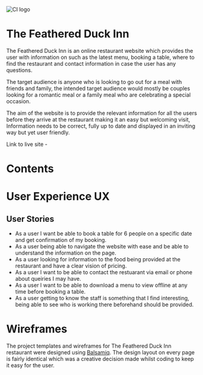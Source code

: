 ![CI logo](https://codeinstitute.s3.amazonaws.com/fullstack/ci_logo_small.png)

# The Feathered Duck Inn

The Feathered Duck Inn is an online restaurant website which provides the user with information on such as the latest menu, booking a table, where to find the restaurant and contact information in case the user has any questions.

The target audience is anyone who is looking to go out for a meal with friends and family, the intended target audience would mostly be couples looking for a romantic meal or a family meal who are celebrating a special occasion.

The aim of the website is to provide the relevant information for all the users before they arrive at the restaurant making it an easy but welcoming visit, Information needs to be correct, fully up to date and displayed in an inviting way but yet user friendly.

Link to live site - 


# Contents


# User Experience UX

## User Stories
- As a user I want be able to book a table for 6 people on a specific date and get confirmation of my booking.
- As a user being able to navigate the website with ease and be able to understand the information on the page.
- As a user looking for information to the food being provided at the restaurant and have a clear vision of pricing.
- As a user I want to be able to contact the restuarant via email or phone about queiries I may have.
- As a user I want to be able to download a menu to view offline at any time before booking a table.
- As a user getting to know the staff is something that I find interesting, being able to see who is working there beforehand should be provided.

# Wireframes
The project templates and wireframes for The Feathered Duck Inn restaurant were designed using [Balsamiq](https://balsamiq.com/). The design layout on every page is fairly identical which was a creative decision made whilst coding to keep it easy for the user.
